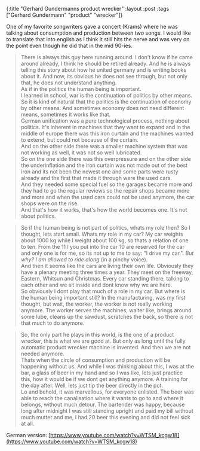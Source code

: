 {:title "Gerhard Gundermanns product wrecker"
 :layout :post
 :tags  ["Gerhard Gundermann" "product" "wrecker"]}
 
 
One of my favorite songwriters gave a concert (Krams) where he was talking about consumption and production between 
two songs. I would like to translate that into english as I think it still hits the nerve and was very
on the point even though he did that in the mid 90-ies.

> There is always this guy here running around. I don't know if he came around already, I think he should
be retired already. And he is always telling this story about how he united germany and is writing books about it.
And now, its obvious he does not see through, but not only that, he does not understand anything.  
As if in the politics the human being is important.  
I learned in school, war is the continuation of politics by other means. So it is kind of natural that the politics
is the continuation of economy by other means. And sometimes economy does not need different means,
sometimes it works like that.  
German unification was a pure technological process, nothing about politics. It's inherent in machines that
they want to expand and in the middle of europe there was this iron curtain and the machines wanted to extend,
but could not because of the curtain.  
And on the other side there was a smaller machine system that was not working as well, it was not so well
lubricated.  
So on the one side there was this overpressure and on the other side the underinflation and the iron curtain was
not made out of the best iron and its not been the newest one and some parts were rusty already and the first 
that made it through were the used cars.  
And they needed some special fuel so the garages became more and they had to go the regular reviews so the
repair shops became more and more and when the used cars could not be used anymore, the car shops were on the rise.  
And that's how it works, that's how the world becomes one. It's not about politics.  

> So if the human being is not part of politics, whats my role then? So I thought, lets start small. Whats
my role in my car? My car weights about 1000 kg while I weight about 100 kg, so thats a relation of one to ten.
From the 11 l you put into the car 10 are reserved for the car and only one is for me, so its not up to me
to say: "I drive my car.". _But why? I am allowed to ride along_ (in a pinchy voice).  
And then it seems like the cars are living their own life. Obviously they have a plenary meeting three
times a year. They meet on the freeway, Eastern, Whitsun and Christmas. Every car standing there, talking
to each other and we sit inside and dont know why we are here.  
So obviously I dont play that much of a role in my car. But where is the human being important still?
In the manufacturing, was my first thought, but wait, the worker, the worker is not really working anymore.
The worker serves the machines, waiter like, brings around some lube, cleans up the sawdust, scratches the
back, so there is not that much to do anymore.  

> So, the only part he plays in this world, is the one of a product wrecker, this is what we are good at. But
only as long until the fully automatic product wrecker machine is invented. And then we are not needed anymore.  
Thats when the circle of consumption and production will be happening without us. And while I was thinking
about this, I was at the bar, a glass of beer in my hand and so I was like, lets just practice this, how it
would be if we dont get anything anymore. A training for the day after. Well, lets just tip the beer directly in the pot.  
Lo and behold, it was marvellous, for everyone enlisted. The beer was able to reach the canalisation where
it wants to go to and where it belongs, without much detour. The bartender was happy, because long
after midnight I was still standing upright and paid my bill without much mutter and me, I had 20 beer this evening and did not feel sick at all.


German version: [https://www.youtube.com/watch?v=WTSM_kcgw18](https://www.youtube.com/watch?v=WTSM_kcgw18) 